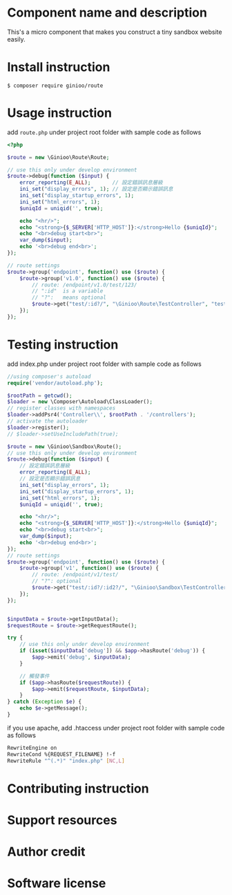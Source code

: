 # Component name and description
This's a micro component that makes you construct a tiny sandbox website easily.

# Install instruction
```
$ composer require ginioo/route
```

# Usage instruction
add `route.php` under project root folder with sample code as follows
```php
<?php

$route = new \Ginioo\Route\Route;

// use this only under develop environment
$route->debug(function ($input) {
    error_reporting(E_ALL);       // 設定錯誤訊息層級
    ini_set("display_errors", 1); // 設定是否顯示錯誤訊息
    ini_set("display_startup_errors", 1);
    ini_set("html_errors", 1);
    $uniqId = uniqid('', true);

    echo "<hr/>";
    echo "<strong>{$_SERVER['HTTP_HOST']}:</strong>Hello {$uniqId}";
    echo "<br>debug start<br>";
    var_dump($input);
    echo '<br>debug end<br>';
});

// route settings
$route->group('endpoint', function() use ($route) {
    $route->group('v1.0', function() use ($route) {
        // route: /endpoint/v1.0/test/123/
        // ":id"  is a variable
        // "?":   means optional
        $route->get("test/:id?/", "\Ginioo\Route\TestController", "test");
    });
});
```
# Testing instruction
add index.php under project root folder with sample code as follows
```php
//using composer's autoload
require('vendor/autoload.php');

$rootPath = getcwd();
$loader = new \Composer\Autoload\ClassLoader();
// register classes with namespaces
$loader->addPsr4('Controller\\', $rootPath . '/controllers');
// activate the autoloader
$loader->register();
// $loader->setUseIncludePath(true);

$route = new \Ginioo\Sandbox\Route();
// use this only under develop environment
$route->debug(function ($input) {
    // 設定錯誤訊息層級
    error_reporting(E_ALL);
    // 設定是否顯示錯誤訊息
    ini_set("display_errors", 1);
    ini_set("display_startup_errors", 1);
    ini_set("html_errors", 1);
    $uniqId = uniqid('', true);

    echo "<hr/>";
    echo "<strong>{$_SERVER['HTTP_HOST']}:</strong>Hello {$uniqId}";
    echo "<br>debug start<br>";
    var_dump($input);
    echo '<br>debug end<br>';
});
// route settings
$route->group('endpoint', function() use ($route) {
    $route->group('v1', function() use ($route) {
        // route: /endpoint/v1/test/
        // "?": optional
        $route->get("test/:id?/:id2?/", "\Ginioo\Sandbox\TestController", "test");
    });
});


$inputData = $route->getInputData();
$requestRoute = $route->getRequestRoute();

try {
    // use this only under develop environment
    if (isset($inputData['debug']) && $app->hasRoute('debug')) {
        $app->emit('debug', $inputData);
    }

    // 觸發事件
    if ($app->hasRoute($requestRoute)) {
        $app->emit($requestRoute, $inputData);
    }
} catch (Exception $e) {
    echo $e->getMessage();
}
```

if you use apache, add .htaccess under project root folder with sample code as follows
```sh
RewriteEngine on
RewriteCond %{REQUEST_FILENAME} !-f
RewriteRule "^(.*)" "index.php" [NC,L]
```

# Contributing instruction

# Support resources

# Author credit

# Software license
